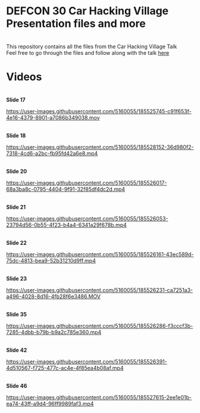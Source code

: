 # DEFCON 30 Car Hacking Village Presentation files and more
</br> This repository contains all the files from the Car Hacking Village Talk
</br> Feel free to go through the files and follow along with the talk [here](https://www.youtube.com/watch?v=AxkRnUnvYWw)

# Videos
</br> **Slide 17**

https://user-images.githubusercontent.com/5160055/185525745-c91f653f-4e16-4379-8901-a7086b349038.mov

</br> **Slide 18**

https://user-images.githubusercontent.com/5160055/185528152-36d980f2-7318-4cd6-a2bc-fb95fd42a6e8.mp4


</br> **Slide 20**

https://user-images.githubusercontent.com/5160055/185526017-68a3ba8c-0795-4404-9f91-32f85df4dc2d.mp4

</br> **Slide 21**

https://user-images.githubusercontent.com/5160055/185526053-23794d56-0b55-4f23-b4a4-6341a29f678b.mp4

</br> **Slide 22**

https://user-images.githubusercontent.com/5160055/185526161-43ec589d-75dc-4813-bea9-52b31210d9ff.mp4

</br> **Slide 23**

https://user-images.githubusercontent.com/5160055/185526231-ca7251a3-a496-4028-8d16-4fb28f6e3486.MOV

</br> **Slide 35**

https://user-images.githubusercontent.com/5160055/185526286-f3cccf3b-7285-4dbb-b79b-b9a2c785e360.mp4

</br> **Slide 42**

https://user-images.githubusercontent.com/5160055/185526391-4d510567-f725-477c-ac4e-4f85ea4b08af.mp4

</br> **Slide 46**

https://user-images.githubusercontent.com/5160055/185527615-2ee1e01b-ea74-43ff-a9d4-96ff9989faf3.mp4




